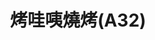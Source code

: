 ---
title: "烤哇咦燒烤(A32)"
description: "烤哇咦燒烤(A32)"
layout: shop
keywords:
  - 美食競賽
  - 台灣美食
  - 美食精選
datePublished: "2025-06-30"
dateModified: "2025-07-04"
city: "花蓮縣"
district: "花蓮市"
address: "花蓮縣花蓮市中山路50號A32"
phone: ""
geo: "23.97266953227401, 121.61168028777934"
google_map: "https://maps.app.goo.gl/oxXJ9Na74Cc69L2j9"
footinder: "https://footinder.com.tw/%E8%8A%B1%E8%93%AE%E7%B8%A3%E8%8A%B1%E8%93%AE%E5%B8%82/104206/"
official: ""
award:
  - name: "夜市王"
    year: "2024"
    entries:
      - nightMarket: "東大門夜市"
        food_type: "一飯一湯"
        rank: "第一名"

---